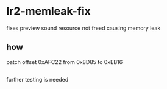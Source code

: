 # lr2-memleak-fix
fixes preview sound resource not freed causing memory leak

## how
patch offset 0xAFC22 from 0x8D85 to 0xEB16

## 
further testing is needed

